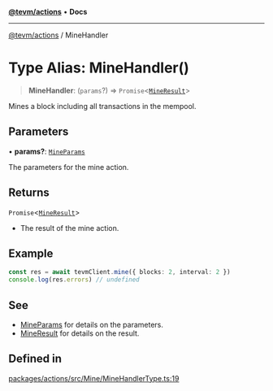 [**@tevm/actions**](../README.md) • **Docs**

***

[@tevm/actions](../globals.md) / MineHandler

# Type Alias: MineHandler()

> **MineHandler**: (`params`?) => `Promise`\<[`MineResult`](MineResult.md)\>

Mines a block including all transactions in the mempool.

## Parameters

• **params?**: [`MineParams`](MineParams.md)

The parameters for the mine action.

## Returns

`Promise`\<[`MineResult`](MineResult.md)\>

- The result of the mine action.

## Example

```typescript
const res = await tevmClient.mine({ blocks: 2, interval: 2 })
console.log(res.errors) // undefined
```

## See

 - [MineParams](MineParams.md) for details on the parameters.
 - [MineResult](MineResult.md) for details on the result.

## Defined in

[packages/actions/src/Mine/MineHandlerType.ts:19](https://github.com/evmts/tevm-monorepo/blob/main/packages/actions/src/Mine/MineHandlerType.ts#L19)
